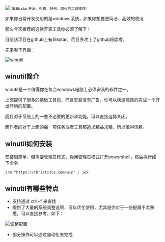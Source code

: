 <img src="/assets/image/240806-winutil-1.png">
<small>18.6k star,开源、免费、好用、超火的工具推荐!</small>

如果你日常开发使用的是windows系统，如果你想要更简洁、高效的使用

那么今天推荐的这款开源工具你必须了解下！

目前该项目在github上有18kstar，而且多次上了github趋势榜。

先来看下界面：

![winutil](/assets/image/240806-winutil.png)

## winutil简介

winutil是一个值得你在每台windows电脑上必须安装的软件之一。

上面提供了很多的基础工具包，而且安装没有广告，你可以快速高效的完成一个开发环境的配置。

而且对于系统上的一些不必要的更新和功能，可以直接选择关闭。

而作者的对于上面的每一项任务或者工具都追求精益求精，所以值得信赖。

## winutil如何安装

安装很简单，但需要管理员模式，你用管理员模式打开powershell，然后执行如下命令

```
irm "https://christitus.com/win" | iex
```

## winutil有哪些特点

- 支持通过 ctrl+f 来查找
- 提供了大量的系统调整选项，可以优化使用，尤其是你对于一些配置不太熟悉，可以直接参考，如下：

![调整配置](/assets/image/240806-winutil-1.png)

- 部分操作可以通过自动化来完成
